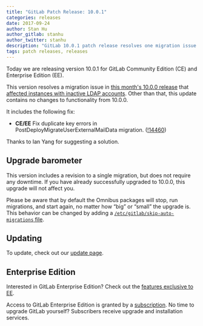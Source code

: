 ```yaml
---
title: "GitLab Patch Release: 10.0.1"
categories: releases
date: 2017-09-24
author: Stan Hu
author_gitlab: stanhu
author_twitter: stanhu
description: "GitLab 10.0.1 patch release resolves one migration issue in 10.0.0"
tags: patch releases, releases
---
```


Today we are releasing version 10.0.1 for GitLab Community Edition (CE) and Enterprise Edition (EE).

This version resolves a migration issue in [this month's 10.0.0
release](/releases/2017/09/22/gitlab-10-0-released/) that [affected instances with
inactive LDAP accounts](https://gitlab.com/gitlab-org/gitlab-ce/issues/38246#note_41171108).
Other than that, this update contains no changes to functionality from 10.0.0.

<!-- more -->

It includes the following fix:

- **CE/EE** Fix duplicate key errors in PostDeployMigrateUserExternalMailData migration. ([!14460])

[!14460]: https://gitlab.com/gitlab-org/gitlab-ce/merge_requests/14460

Thanks to Ian Yang for suggesting a solution.

## Upgrade barometer

This version includes a revision to a single migration, but does not require
any downtime. If you have already successfully upgraded to 10.0.0, this
upgrade will not affect you.

Please be aware that by default the Omnibus packages will stop, run migrations,
and start again, no matter how “big” or “small” the upgrade is. This behavior
can be changed by adding a [`/etc/gitlab/skip-auto-migrations`
file](http://doc.gitlab.com/omnibus/update/README.html).

## Updating

To update, check out our [update page](/update/).

## Enterprise Edition

Interested in GitLab Enterprise Edition? Check out the [features exclusive to
EE](/pricing/).

Access to GitLab Enterprise Edition is granted by a [subscription](/stages-devops-lifecycle/).
No time to upgrade GitLab yourself? Subscribers receive upgrade and installation
services.
